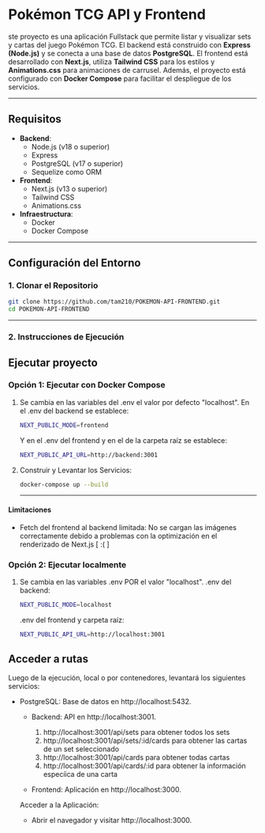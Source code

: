# Pokémon TCG API y Frontend

ste proyecto es una aplicación Fullstack que permite listar y visualizar sets y cartas del juego Pokémon TCG. El backend está construido con **Express (Node.js)** y se conecta a una base de datos **PostgreSQL**. El frontend está desarrollado con **Next.js**, utiliza **Tailwind CSS** para los estilos y **Animations.css** para animaciones de carrusel. Además, el proyecto está configurado con **Docker Compose** para facilitar el despliegue de los servicios.

---


## Requisitos

- **Backend**:
  - Node.js (v18 o superior)
  - Express
  - PostgreSQL (v17 o superior)
  - Sequelize como ORM
- **Frontend**:
  - Next.js (v13 o superior)
  - Tailwind CSS
  - Animations.css
- **Infraestructura**:
  - Docker
  - Docker Compose

---

## Configuración del Entorno

### 1. **Clonar el Repositorio**

```bash
git clone https://github.com/tam210/POKEMON-API-FRONTEND.git
cd POKEMON-API-FRONTEND
```
---
### 2. Instrucciones de Ejecución

## Ejecutar proyecto

### Opción 1: Ejecutar con Docker Compose
1. Se cambia en las variables del .env el valor por defecto "localhost". 
    En el .env del backend se establece:
    ```bash
    NEXT_PUBLIC_MODE=frontend
    ```
    Y en el .env del frontend y en el de la carpeta raíz se establece:
    ```bash
    NEXT_PUBLIC_API_URL=http://backend:3001
    ```
   
2. Construir y Levantar los Servicios:
    ```bash
    docker-compose up --build
    ```
    ---

#### Limitaciones
- Fetch del frontend al backend limitada: No se cargan las imágenes correctamente debido a problemas con la optimización en el renderizado de Next.js [ :( ]

### Opción 2: Ejecutar localmente

1. Se cambia en las variables .env POR el valor "localhost". 
    .env del backend:
    ```bash
    NEXT_PUBLIC_MODE=localhost
    ```
    .env del frontend y carpeta raíz:
    ```bash
    NEXT_PUBLIC_API_URL=http://localhost:3001
    ```

## Acceder a rutas
Luego de la ejecución, local o por contenedores, levantará los siguientes servicios:

- PostgreSQL: Base de datos en http://localhost:5432.

    - Backend: API en http://localhost:3001.
        1. http://localhost:3001/api/sets para obtener todos los sets
        2. http://localhost:3001/api/sets/:id/cards para obtener las cartas de un set seleccionado
        3. http://localhost:3001/api/cards para obtener todas cartas
        4. http://localhost:3001/api/cards/:id para obtener la información especíica de una carta

    - Frontend: Aplicación en http://localhost:3000.

    Acceder a la Aplicación:

    - Abrir el navegador y visitar http://localhost:3000.